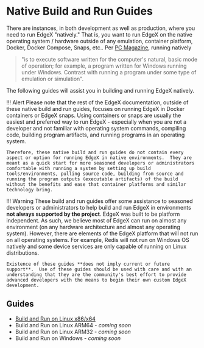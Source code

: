 # Native Build and Run Guides

There are instances, in both development as well as production, where you need to run EdgeX "natively."  That is, you want to run EdgeX on the native operating system / hardware outside of any emulation, container platform, Docker, Docker Compose, Snaps, etc..  Per [PC Magazine](https://www.pcmag.com/encyclopedia/term/run-native), running natively 

> "is to execute software written for the computer's natural, basic mode of operation; for example, a program written for Windows running under Windows. Contrast with running a program under some type of emulation or simulation".
>

The following guides will assist you in building and running EdgeX natively.

!!! Alert
    Please note that the rest of the EdgeX documentation, outside of these native build and run guides, focuses on running EdgeX in Docker containers or EdgeX snaps.  Using containers or snaps are usually the easiest and preferred way to run EdgeX - especially when you are not a developer and not familiar with operating system commands, compiling code, building program artifacts, and running programs in an operating system.  
    
    Therefore, these native build and run guides do not contain every aspect or option for running EdgeX in native environments.  They are meant as a quick start for more seasoned developers or administrators comfortable with running a system by setting up build tools/environments, pulling source code, building from source and running the program outputs (executable artifacts) of the build without the benefits and ease that container platforms and similar technology bring.

!!! Warning
    These build and run guides offer some assistance to seasoned developers or administrators to help build and run EdgeX in environments **not always supported by the project**.  EdgeX was built to be platform independent.  As such, we believe most of EdgeX can run on almost any environment (on any hardware architecture and almost any operating system).  However, there are elements of the EdgeX platform that will not run on all operating systems.  For example, Redis will not run on Windows OS natively and some device services are only capable of running on Linux distributions.
    
    Existence of these guides **does not imply current or future support**.  Use of these guides should be used with care and with an understanding that they are the community's best effort to provide advanced developers with the means to begin their own custom EdgeX development.

## Guides

- [Build and Run on Linux x86/x64](./Ch-BuildRunOnLinuxDistro.md)
- Build and Run on Linux ARM64 - *coming soon*
- Build and Run on Linux ARM32 - *coming soon*
- Build and Run on Windows - *coming soon*